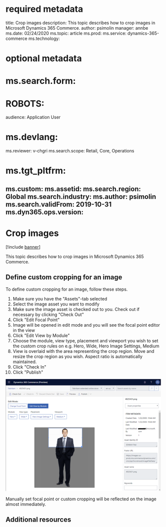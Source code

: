 # required metadata

title: Crop images
description: This topic describes how to crop images in Microsoft Dynamics 365 Commerce.
author: psimolin
manager: annbe
ms.date: 02/24/2020
ms.topic: article
ms.prod: 
ms.service: dynamics-365-commerce
ms.technology: 

# optional metadata

# ms.search.form: 
# ROBOTS: 
audience: Application User
# ms.devlang: 
ms.reviewer: v-chgri
ms.search.scope: Retail, Core, Operations
# ms.tgt_pltfrm: 
ms.custom: 
ms.assetid: 
ms.search.region: Global
ms.search.industry: 
ms.author: psimolin
ms.search.validFrom: 2019-10-31
ms.dyn365.ops.version: 
---

# Crop images

[!include [banner](../includes/banner.md)]

This topic describes how to crop images in Microsoft Dynamics 365 Commerce.

## Define custom cropping for an image

To define custom cropping for an image, follow these steps.

1. Make sure you have the "Assets"-tab selected
1. Select the image asset you want to modify
1. Make sure the image asset is checked out to you. Check out if necessary by clicking "Check Out"
1. Click "Edit Focal Point"
1. Image will be opened in edit mode and you will see the focal point editor in the view
1. Click "Edit View by Module"
1. Choose the module, view type, placement and viewport you wish to set the custom crop rules on e.g. Hero, Wide, Hero Image Settings, Medium
1. View is overlaid with the area representing the crop region. Move and resize the crop region as you wish. Aspect ratio is automatically maintained.
1. Click "Check In"
1. Click "Publish"

![Custom crop](./media/dam-screenshot7.png)

Manually set focal point or custom cropping will be reflected on the image almost immediately.

## Additional resources
